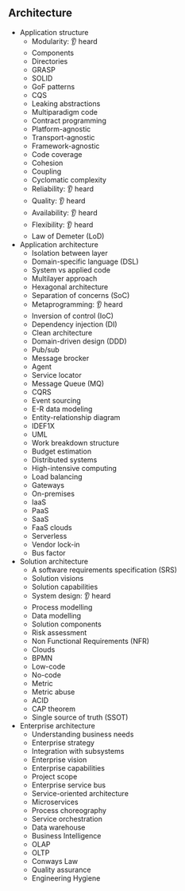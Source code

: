 ## Architecture

- Application structure
  - Modularity: 👂 heard
  - Components
  - Directories
  - GRASP
  - SOLID
  - GoF patterns
  - CQS
  - Leaking abstractions
  - Multiparadigm code
  - Contract programming
  - Platform-agnostic
  - Transport-agnostic
  - Framework-agnostic
  - Code coverage
  - Cohesion
  - Coupling
  - Cyclomatic complexity
  - Reliability: 👂 heard
  - Quality: 👂 heard
  - Availability: 👂 heard
  - Flexibility: 👂 heard
  - Law of Demeter (LoD)
- Application architecture
  - Isolation between layer
  - Domain-specific language (DSL)
  - System vs applied code
  - Multilayer approach
  - Hexagonal architecture
  - Separation of concerns (SoC)
  - Metaprogramming: 👂 heard
  - Inversion of control (IoC)
  - Dependency injection (DI)
  - Clean architecture
  - Domain-driven design (DDD)
  - Pub/sub
  - Message brocker
  - Agent
  - Service locator
  - Message Queue (MQ)
  - CQRS
  - Event sourcing
  - E-R data modeling
  - Entity-relationship diagram
  - IDEF1X
  - UML
  - Work breakdown structure
  - Budget estimation
  - Distributed systems
  - High-intensive computing
  - Load balancing
  - Gateways
  - On-premises
  - IaaS
  - PaaS
  - SaaS
  - FaaS clouds
  - Serverless
  - Vendor lock-in
  - Bus factor
- Solution architecture
  - A software requirements specification (SRS)
  - Solution visions
  - Solution capabilities
  - System design: 👂 heard
  - Process modelling
  - Data modelling
  - Solution components
  - Risk assessment
  - Non Functional Requirements (NFR)
  - Clouds
  - BPMN
  - Low-code
  - No-code
  - Metric
  - Metric abuse
  - ACID
  - CAP theorem
  - Single source of truth (SSOT)
- Enterprise architecture
  - Understanding business needs
  - Enterprise strategy
  - Integration with subsystems
  - Enterprise vision
  - Enterprise capabilities
  - Project scope
  - Enterprise service bus
  - Service-oriented architecture
  - Microservices
  - Process choreography
  - Service orchestration
  - Data warehouse
  - Business Intelligence
  - OLAP
  - OLTP
  - Conways Law
  - Quality assurance
  - Engineering Hygiene
